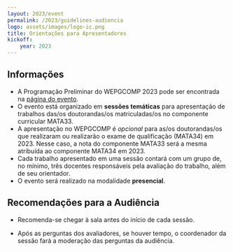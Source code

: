 ```yaml
---
layout: 2023/event
permalink: /2023/guidelines-audiencia
logo: assets/images/logo-ic.png
title: Orientações para Apresentadores
kickoff:
    year: 2023
---
```

 
## Informações 

- A Programação Preliminar do WEPGCOMP 2023 pode ser encontrada na [página do evento](/2023).
- O evento está organizado em **sessões temáticas** para apresentação de trabalhos das/os doutorandas/os matriculadas/os no componente curricular MATA33.
- A apresentação no WEPGCOMP é _opcional_ para as/os doutorandas/os que realizaram ou realizarão o exame de qualificação (MATA34) em 2023. Nesse caso, a nota do componente MATA33 será a mesma atribuída ao componente MATA34 em 2023.
- Cada trabalho apresentado em uma sessão contará com um grupo de, no mínimo, três docentes responsáveis pela avaliação do trabalho, além de seu orientador.
- O evento será realizado na modalidade **presencial**.
<!--
As apresentações serão transmitidas no [Canal do evento no YouTube](https://www.youtube.com/@ComputacaoUFBA) (a confirmar)..
-->

## Recomendações para a Audiência

- Recomenda-se chegar à sala antes do início de cada sessão.

- Após as perguntas dos avaliadores, se houver tempo, o coordenador da sessão fará a moderação das perguntas da audiência.
